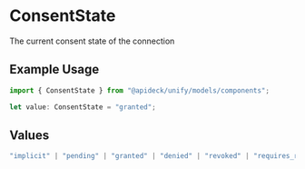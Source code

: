 # ConsentState

The current consent state of the connection

## Example Usage

```typescript
import { ConsentState } from "@apideck/unify/models/components";

let value: ConsentState = "granted";
```

## Values

```typescript
"implicit" | "pending" | "granted" | "denied" | "revoked" | "requires_reconsent"
```